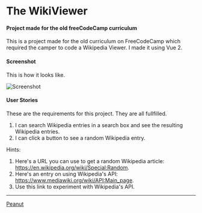 # The WikiViewer
#### Project made for the old freeCodeCamp curriculum

This is a project made for the old curriculum on FreeCodeCamp which required the camper to code a Wikipedia Viewer. I made it using Vue 2.

#### Screenshot

This is how it looks like.

![Screenshot](screenshot.gif "Screenshot")

#### User Stories

These are the requirements for this project. They are all fullfilled.

1. I can search Wikipedia entries in a search box and see the resulting Wikipedia entries.
2. I can click a button to see a random Wikipedia entry.

Hints:
1. Here's a URL you can use to get a random Wikipedia article: https://en.wikipedia.org/wiki/Special:Random.
2. Here's an entry on using Wikipedia's API: https://www.mediawiki.org/wiki/API:Main_page.
3. Use this link to experiment with Wikipedia's API.

---

[Peanut](https://github.com/PeanutCoffee)
